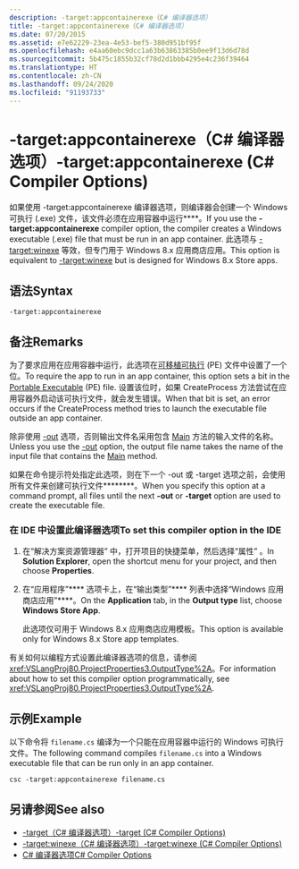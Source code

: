 ```yaml
---
description: -target:appcontainerexe（C# 编译器选项）
title: -target:appcontainerexe（C# 编译器选项）
ms.date: 07/20/2015
ms.assetid: e7e62229-23ea-4e53-bef5-380d951bf95f
ms.openlocfilehash: e4aa60ebc9dcc1a63b63863385b0ee9f13d6d78d
ms.sourcegitcommit: 5b475c1855b32cf78d2d1bbb4295e4c236f39464
ms.translationtype: HT
ms.contentlocale: zh-CN
ms.lasthandoff: 09/24/2020
ms.locfileid: "91193733"
---
```

# <a name="-targetappcontainerexe-c-compiler-options"></a><span data-ttu-id="6be06-103">-target:appcontainerexe（C# 编译器选项）</span><span class="sxs-lookup"><span data-stu-id="6be06-103">-target:appcontainerexe (C# Compiler Options)</span></span>

<span data-ttu-id="6be06-104">如果使用 -target:appcontainerexe 编译器选项，则编译器会创建一个 Windows 可执行 (.exe) 文件，该文件必须在应用容器中运行\*\*\*\*。</span><span class="sxs-lookup"><span data-stu-id="6be06-104">If you use the **-target:appcontainerexe** compiler option, the compiler creates a Windows executable (.exe) file that must be run in an app container.</span></span> <span data-ttu-id="6be06-105">此选项与 [-target:winexe](./target-winexe-compiler-option.md) 等效，但专门用于 Windows 8.x 应用商店应用。</span><span class="sxs-lookup"><span data-stu-id="6be06-105">This option is equivalent to [-target:winexe](./target-winexe-compiler-option.md) but is designed for Windows 8.x Store apps.</span></span>  
  
## <a name="syntax"></a><span data-ttu-id="6be06-106">语法</span><span class="sxs-lookup"><span data-stu-id="6be06-106">Syntax</span></span>  
  
```console  
-target:appcontainerexe  
```  
  
## <a name="remarks"></a><span data-ttu-id="6be06-107">备注</span><span class="sxs-lookup"><span data-stu-id="6be06-107">Remarks</span></span>  

 <span data-ttu-id="6be06-108">为了要求应用在应用容器中运行，此选项在[可移植可执行](/windows/desktop/Debug/pe-format) (PE) 文件中设置了一个位。</span><span class="sxs-lookup"><span data-stu-id="6be06-108">To require the app to run in an app container, this option sets a bit in the [Portable Executable](/windows/desktop/Debug/pe-format) (PE) file.</span></span> <span data-ttu-id="6be06-109">设置该位时，如果 CreateProcess 方法尝试在应用容器外启动该可执行文件，就会发生错误。</span><span class="sxs-lookup"><span data-stu-id="6be06-109">When that bit is set, an error occurs if the CreateProcess method tries to launch the executable file outside an app container.</span></span>  
  
 <span data-ttu-id="6be06-110">除非使用 [-out](./out-compiler-option.md) 选项，否则输出文件名采用包含 [Main](../../programming-guide/main-and-command-args/index.md) 方法的输入文件的名称。</span><span class="sxs-lookup"><span data-stu-id="6be06-110">Unless you use the [-out](./out-compiler-option.md) option, the output file name takes the name of the input file that contains the [Main](../../programming-guide/main-and-command-args/index.md) method.</span></span>  
  
 <span data-ttu-id="6be06-111">如果在命令提示符处指定此选项，则在下一个 -out 或 -target 选项之前，会使用所有文件来创建可执行文件\*\*\*\*\*\*\*\*。</span><span class="sxs-lookup"><span data-stu-id="6be06-111">When you specify this option at a command prompt, all files until the next **-out** or **-target** option are used to create the executable file.</span></span>  
  
### <a name="to-set-this-compiler-option-in-the-ide"></a><span data-ttu-id="6be06-112">在 IDE 中设置此编译器选项</span><span class="sxs-lookup"><span data-stu-id="6be06-112">To set this compiler option in the IDE</span></span>  
  
1. <span data-ttu-id="6be06-113">在“解决方案资源管理器”  中，打开项目的快捷菜单，然后选择“属性”  。</span><span class="sxs-lookup"><span data-stu-id="6be06-113">In **Solution Explorer**, open the shortcut menu for your project, and then choose **Properties**.</span></span>  
  
2. <span data-ttu-id="6be06-114">在“应用程序”\*\*\*\* 选项卡上，在“输出类型”\*\*\*\* 列表中选择“Windows 应用商店应用”\*\*\*\*。</span><span class="sxs-lookup"><span data-stu-id="6be06-114">On the **Application** tab, in the **Output type** list, choose **Windows Store App**.</span></span>  
  
     <span data-ttu-id="6be06-115">此选项仅可用于 Windows 8.x 应用商店应用模板。</span><span class="sxs-lookup"><span data-stu-id="6be06-115">This option is available only for Windows 8.x Store app templates.</span></span>  
  
 <span data-ttu-id="6be06-116">有关如何以编程方式设置此编译器选项的信息，请参阅 <xref:VSLangProj80.ProjectProperties3.OutputType%2A>。</span><span class="sxs-lookup"><span data-stu-id="6be06-116">For information about how to set this compiler option programmatically, see <xref:VSLangProj80.ProjectProperties3.OutputType%2A>.</span></span>  
  
## <a name="example"></a><span data-ttu-id="6be06-117">示例</span><span class="sxs-lookup"><span data-stu-id="6be06-117">Example</span></span>  

 <span data-ttu-id="6be06-118">以下命令将 `filename.cs` 编译为一个只能在应用容器中运行的 Windows 可执行文件。</span><span class="sxs-lookup"><span data-stu-id="6be06-118">The following command compiles `filename.cs` into a Windows executable file that can be run only in an app container.</span></span>  
  
```console  
csc -target:appcontainerexe filename.cs  
```  
  
## <a name="see-also"></a><span data-ttu-id="6be06-119">另请参阅</span><span class="sxs-lookup"><span data-stu-id="6be06-119">See also</span></span>

- [<span data-ttu-id="6be06-120">-target（C# 编译器选项）</span><span class="sxs-lookup"><span data-stu-id="6be06-120">-target (C# Compiler Options)</span></span>](./target-compiler-option.md)
- [<span data-ttu-id="6be06-121">-target:winexe（C# 编译器选项）</span><span class="sxs-lookup"><span data-stu-id="6be06-121">-target:winexe (C# Compiler Options)</span></span>](./target-winexe-compiler-option.md)
- [<span data-ttu-id="6be06-122">C# 编译器选项</span><span class="sxs-lookup"><span data-stu-id="6be06-122">C# Compiler Options</span></span>](./index.md)
